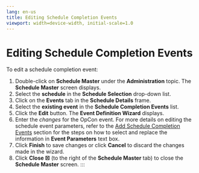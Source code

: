 ```yaml
---
lang: en-us
title: Editing Schedule Completion Events
viewport: width=device-width, initial-scale=1.0
---
```


#  Editing Schedule Completion Events

To edit a schedule completion event:

1.  Double-click on **Schedule Master** under the **Administration**
    topic. The **Schedule Master** screen displays.
2.  Select the **schedule** in the **Schedule Selection** drop-down
    list.
3.  Click on the **Events** tab in the **Schedule Details** frame.
4.  Select the **existing event** in the **Schedule Completion Events**
    list.
5.  Click the **Edit** button. The **Event Definition Wizard** displays.
6.  Enter the *changes* for the OpCon event.
    For more details on editing the schedule event parameters, refer to
    the [Add Schedule Completion     Events](Adding-Schedule-Completion-Events.md#Place_your_mouse_cursor)
    section for the steps on how to select and replace the information
    in **Event Parameters** text box.
7.  Click **Finish** to save changes or click **Cancel** to discard the
    changes made in the wizard.
8.  Click **Close ☒** (to the right of the **Schedule Master** tab) to
    close the **Schedule Master** screen.
:::

 

